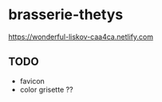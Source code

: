 # brasserie-thetys

https://wonderful-liskov-caa4ca.netlify.com

## TODO
* favicon
* color grisette ??